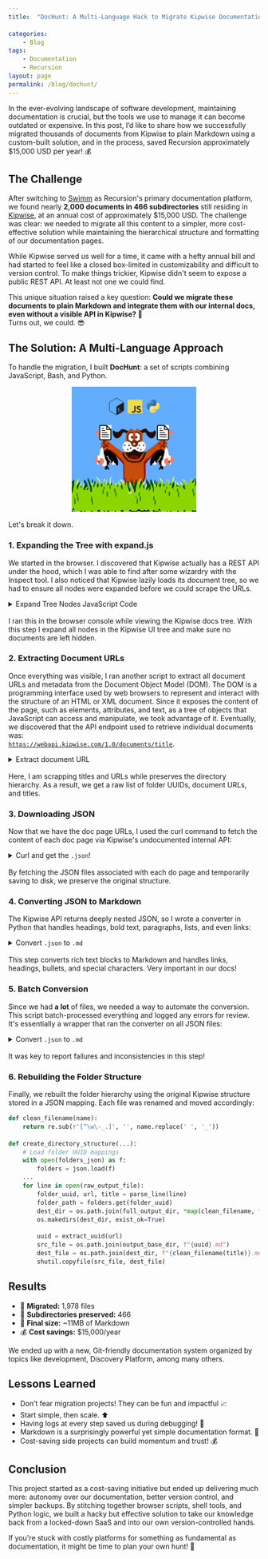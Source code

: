 ```yaml
---
title:  "DocHunt: A Multi-Language Hack to Migrate Kipwise Documentation"

categories:
    - Blog
tags:
    - Documentation
    - Recursion
layout: page
permalink: /blog/dochunt/
---
```



In the ever-evolving landscape of software development, maintaining documentation is crucial, but the tools we use to manage it can become outdated or expensive. In this post, I’d like to share how we successfully migrated thousands of documents from Kipwise to plain Markdown using a custom-built solution, and in the process, saved Recursion approximately $15,000 USD per year! 💰


## The Challenge

After switching to [Swimm](https://swimm.io/) as Recursion's primary documentation platform, we found nearly **2,000 documents in 466 subdirectories** still residing in [Kipwise](https://kipwise.com/), at an annual cost of approximately $15,000 USD. The challenge was clear: we needed to migrate all this content to a simpler, more cost-effective solution while maintaining the hierarchical structure and formatting of our documentation pages.

While Kipwise served us well for a time, it came with a hefty annual bill and had started to feel like a closed box-limited in customizability and difficult to version control. To make things trickier, Kipwise didn't seem to expose a public REST API. At least not one we could find.

This unique situation raised a key question: **Could we migrate these documents to plain Markdown and integrate them with our internal docs, even without a visible API in Kipwise? 🥁**
<br> Turns out, we could. 😎


## The Solution: A Multi-Language Approach

To handle the migration, I built **DocHunt**: a set of scripts combining JavaScript, Bash, and Python.

<div style="text-align: center;">
  <img src="/assets/images/dochunt.png" alt="intro-tox" width="250"/>
</div>

Let's break it down.

### 1. Expanding the Tree with expand.js

We started in the browser. I discovered that Kipwise actually has a REST API under the hood, which I was able to find after some wizardry with the Inspect tool. I also noticed that Kipwise lazily loads its document tree, so we had to ensure all nodes were expanded before we could scrape the URLs.

<details>
<summary>Expand Tree Nodes JavaScript Code</summary>

<pre><code class="language-js">
function expandTreeNodes() {
    const nodesToClick = document.querySelectorAll('span.cOnmID.Icon--caret-right--2jLJYkxd');
    if (nodesToClick.length === 0) return console.log("All nodes expanded");

    nodesToClick.forEach(node => {
        let ancestor = node;
        for (let i = 0; i < 3; i++) ancestor = ancestor.parentElement;
        console.log("Expanding:", ancestor.innerText.trim());
        node.click();
    });
    setTimeout(expandTreeNodes, 100); // loop until all are expanded
}
expandTreeNodes();
</code></pre>

</details>
<br>
I ran this in the browser console while viewing the Kipwise docs tree. With this step I expand all nodes in the Kipwise UI tree and make sure no documents are left hidden.

### 2. Extracting Document URLs

Once everything was visible, I ran another script to extract all document URLs and metadata from the Document Object Model (DOM). The DOM is a programming interface used by web browsers to represent and interact with the structure of an HTML or XML document. Since it exposes the content of the page, such as elements, attributes, and text, as a tree of objects that JavaScript can access and manipulate, we took advantage of it. Eventually, we discovered that the API endpoint used to retrieve individual documents was: <br><code>https://webapi.kipwise.com/1.0/documents/title</code>.

<details>
<summary> Extract document URL </summary>

<pre><code class="language-js">
const links = document.querySelectorAll('a[href]');
const results = [];

links.forEach(link => {
    const folderId = link.getAttribute('folderid');
    const href = link.getAttribute('href');
    const match = href?.match(/\/contents\/([a-f0-9\-]{36})/);

    if (folderId && match) {
        const title = link.innerText.trim();
        const url = `https://webapi.kipwise.com/1.0/documents/${match[1]}/`;
        results.push(`${folderId} ${url} ${title}`);
    }
});
console.log(results.join('\n'));
</code></pre>

</details>
<br>
Here, I am scrapping titles and URLs while preserves the directory hierarchy. As a result, we get a raw list of folder UUIDs, document URLs, and titles.


### 3. Downloading JSON

Now that we have the doc page URLs, I used the curl command to fetch the content of each doc page via Kipwise's undocumented internal API:

<details>

<summary> Curl and get the <code>.json</code>! </summary>

<pre><code class="language-bash">
#!/bin/bash
input_file="raw_output.txt"
output_dir="./output_json/"
mkdir -p "$output_dir"

while read -r line; do
  url=$(echo "$line" | awk '{print $2}')
  output_file="$output_dir/$(basename "$url").json"
  echo "Fetching: $url"
  curl "$url" \
    -H "x-kip-token: MY_TOKEN" \
    -H "x-team-id: TEAM_ID" \
    -H "Accept: application/json" > "$output_file"
  sleep 2
done < "$input_file"
</code></pre>

</details>
<br>
By fetching the JSON files associated with each do page and temporarily saving to disk, we preserve the original structure.

### 4. Converting JSON to Markdown

The Kipwise API returns deeply nested JSON, so I wrote a converter in Python that handles headings, bold text, paragraphs, lists, and even links:

<details>

<summary>Convert <code>.json</code> to <code>.md</code></summary>

<pre><code class="language-python">
def format_text(leaves):
    return "".join("**" + l["text"] + "**" if "marks" in l and any(m["type"] == "strong" for m in l["marks"]) else l["text"] for l in leaves)

def format_markdown(node):
    t = node.get("type", "")
    if t == "title": return f"# {format_text(node['nodes'][0]['leaves'])}"
    if t == "heading-two": return f"## {format_text(node['nodes'][0]['leaves'])}"
    if t == "paragraph":
        return "".join(format_text(c["leaves"]) if c["object"] == "text" else f"[{format_text(c['nodes'][0]['leaves'])}]({c['data']['href']})" for c in node.get("nodes", []))
    if t == "list-item": return f"- {''.join(format_markdown(c) for c in node['nodes'])}\n"
    # Fallback
    return "".join(format_markdown(child) for child in node.get("nodes", []))
</code></pre>
</details>
<br>
This step converts rich text blocks to Markdown and handles links, headings, bullets, and special characters. Very important in our docs!


### 5. Batch Conversion

Since we had __a lot__ of files, we needed a way to automate the conversion. This script batch-processed everything and logged any errors for review. It's essentially a wrapper that ran the converter on all JSON files:

<details>

<summary>Convert <code>.json</code> to <code>.md</code></summary>

<pre><code class="language-python">
for filename in os.listdir(input_dir):
    if filename.endswith('.json'):
        subprocess.run(
            ['python', 'json_to_markdown.py'],
            stdin=open(os.path.join(input_dir, filename), 'r'),
            stdout=open(os.path.join(output_dir, filename.replace('.json', '.md')), 'w')
        )
</code></pre>
</details>
<br>
It was key to report failures and inconsistencies in this step!

### 6. Rebuilding the Folder Structure

Finally, we rebuilt the folder hierarchy using the original Kipwise structure stored in a JSON mapping. Each file was renamed and moved accordingly:

```python
def clean_filename(name):
    return re.sub(r'[^\w\-_.]', '', name.replace(' ', '_'))

def create_directory_structure(...):
    # Load folder UUID mappings
    with open(folders_json) as f:
        folders = json.load(f)
    ...
    for line in open(raw_output_file):
        folder_uuid, url, title = parse_line(line)
        folder_path = folders.get(folder_uuid)
        dest_dir = os.path.join(full_output_dir, *map(clean_filename, folder_path))
        os.makedirs(dest_dir, exist_ok=True)

        uuid = extract_uuid(url)
        src_file = os.path.join(output_base_dir, f"{uuid}.md")
        dest_file = os.path.join(dest_dir, f"{clean_filename(title)}.md")
        shutil.copyfile(src_file, dest_file)
```


## Results
- 📄 **Migrated:** 1,978 files
- 📁 **Subdirectories preserved:** 466
- 💾 **Final size:** ~11MB of Markdown
- 💰 **Cost savings:** $15,000/year

We ended up with a new, Git-friendly documentation system organized by topics like development, Discovery Platform, among many others.


## Lessons Learned
- Don’t fear migration projects! They can be fun and impactful 📈
- Start simple, then scale. ⬆️
- Having logs at every step saved us during debugging! 🐛
- Markdown is a surprisingly powerful yet simple documentation format. 📃
- Cost-saving side projects can build momentum and trust! 💰

## Conclusion

This project started as a cost-saving initiative but ended up delivering much more: autonomy over our documentation, better version control, and simpler backups. By stitching together browser scripts, shell tools, and Python logic, we built a hacky but effective solution to take our knowledge back from a locked-down SaaS and into our own version-controlled hands.

If you're stuck with costly platforms for something as fundamental as documentation, it might be time to plan your own hunt! 🦆